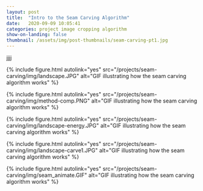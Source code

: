 ```yaml
---
layout: post
title:  "Intro to the Seam Carving Algorithm"
date:   2020-09-09 10:05:41
categories: project image cropping algorithm
show-on-landing: false
thumbnail: /assets/img/post-thumbnails/seam-carving-pt1.jpg
---
```


jjjj

{% include figure.html autolink="yes" src="/projects/seam-carving/img/landscape.JPG" alt="GIF illustrating how the seam carving algorithm works" %}

{% include figure.html autolink="yes" src="/projects/seam-carving/img/method-comp.PNG" alt="GIF illustrating how the seam carving algorithm works" %}

{% include figure.html autolink="yes" src="/projects/seam-carving/img/landscape-energy.JPG" alt="GIF illustrating how the seam carving algorithm works" %}

{% include figure.html autolink="yes" src="/projects/seam-carving/img/landscape-carve1.JPG" alt="GIF illustrating how the seam carving algorithm works" %}

{% include figure.html autolink="yes" src="/projects/seam-carving/img/seam_animate.GIF" alt="GIF illustrating how the seam carving algorithm works" %}



